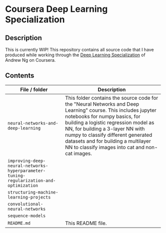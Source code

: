 # Coursera Deep Learning Specialization

## Description
This is currently WIP!
This repository contains all source code that I have produced while working through the [Deep Learning Specialization](https://www.coursera.org/specializations/deep-learning) of Andrew Ng on Coursera.

## Contents

| File / folder                         | Description 
|-----------------------------------|-----------------------------------------------------------------
|`neural-networks-and-deep-learning`| This folder contains the source code for the "Neural Networks and Deep Learning" course. This includes jupyter notebooks for numpy basics, for building a logistic regression model as NN, for building a 3-layer NN with numpy to classify different generated datasets and for building a multilayer NN to classify images into cat and non-cat images.
|`improving-deep-neural-networks-hyperparameter-tuning-regularization-and-optimization`| 
|`structuring-machine-learning-projects`| 
|`convolutional-neural-networks`| 
|`sequence-models`| 
|`README.md`                        | This README file.

